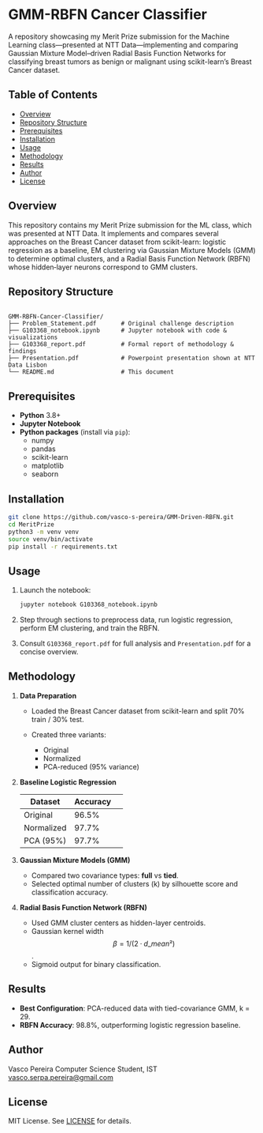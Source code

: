 # GMM-RBFN Cancer Classifier

A repository showcasing my Merit Prize submission for the Machine Learning class—presented at NTT Data—implementing and comparing Gaussian Mixture Model–driven Radial Basis Function Networks for classifying breast tumors as benign or malignant using scikit-learn’s Breast Cancer dataset.

## Table of Contents
- [Overview](#overview)  
- [Repository Structure](#repository-structure)  
- [Prerequisites](#prerequisites)  
- [Installation](#installation)  
- [Usage](#usage)  
- [Methodology](#methodology)  
- [Results](#results)  
- [Author](#author)  
- [License](#license)  

## Overview  
This repository contains my Merit Prize submission for the ML class, which was presented at NTT Data. It implements and compares several approaches on the Breast Cancer dataset from scikit-learn: logistic regression as a baseline, EM clustering via Gaussian Mixture Models (GMM) to determine optimal clusters, and a Radial Basis Function Network (RBFN) whose hidden‐layer neurons correspond to GMM clusters.

## Repository Structure
```

GMM-RBFN-Cancer-Classifier/
├── Problem_Statement.pdf       # Original challenge description
├── G103368_notebook.ipynb      # Jupyter notebook with code & visualizations
├── G103368_report.pdf          # Formal report of methodology & findings
├── Presentation.pdf            # Powerpoint presentation shown at NTT Data Lisbon
└── README.md                   # This document

````

## Prerequisites
- **Python** 3.8+  
- **Jupyter Notebook**  
- **Python packages** (install via `pip`):  
  - numpy  
  - pandas  
  - scikit-learn  
  - matplotlib  
  - seaborn  

## Installation
```bash
git clone https://github.com/vasco-s-pereira/GMM-Driven-RBFN.git
cd MeritPrize
python3 -m venv venv
source venv/bin/activate
pip install -r requirements.txt
````

## Usage

1. Launch the notebook:

   ```bash
   jupyter notebook G103368_notebook.ipynb
   ```
2. Step through sections to preprocess data, run logistic regression, perform EM clustering, and train the RBFN.
3. Consult `G103368_report.pdf` for full analysis and `Presentation.pdf` for a concise overview.

## Methodology

1. **Data Preparation**

   * Loaded the Breast Cancer dataset from scikit-learn and split 70% train / 30% test.
   * Created three variants:

     * Original
     * Normalized
     * PCA-reduced (95% variance)&#x20;

2. **Baseline Logistic Regression**

   | Dataset    | Accuracy |   |
   | ---------- | -------- | - |
   | Original   | 96.5%    |   |
   | Normalized | 97.7%    |   |
   | PCA (95%)  | 97.7%    |   |

3. **Gaussian Mixture Models (GMM)**

   * Compared two covariance types: **full** vs **tied**.
   * Selected optimal number of clusters (k) by silhouette score and classification accuracy.&#x20;

4. **Radial Basis Function Network (RBFN)**

   * Used GMM cluster centers as hidden-layer centroids.
   * Gaussian kernel width $$β = 1/(2·d\_mean²)$$.
   * Sigmoid output for binary classification.&#x20;

## Results

* **Best Configuration**: PCA-reduced data with tied-covariance GMM, k = 29.
* **RBFN Accuracy**: 98.8%, outperforming logistic regression baseline.&#x20;

## Author

Vasco Pereira
Computer Science Student, IST
[vasco.serpa.pereira@gmail.com](mailto:vasco.serpa.pereira@gmail.com)

## License

MIT License. See [LICENSE](LICENSE) for details.

```
```
